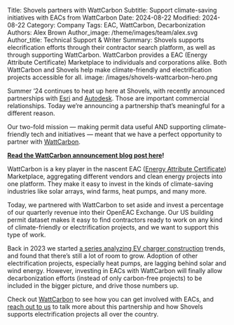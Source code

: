 Title: Shovels partners with WattCarbon
Subtitle: Support climate-saving initiatives with EACs from WattCarbon
Date: 2024-08-22
Modified: 2024-08-22
Category: Company
Tags: EAC, WattCarbon, Decarbonization
Authors: Alex Brown
Author_image: /theme/images/team/alex.svg
Author_title: Technical Support & Writer
Summary: Shovels supports elecrification efforts through their contractor search platform, as well as through supporting WattCarbon. WattCarbon provides a EAC (Energy Attribute Certificate) Marketplace to individuals and corporations alike. Both WattCarbon and Shovels help make climate-friendly and electrification projects accessible for all. 
image: /images/shovels-wattcarbon-hero.png


Summer ‘24 continues to heat up here at Shovels, with recently announced partnerships with [Esri](https://www.esri.com/en-us/about/partners/our-partners/startups) and [Autodesk](https://www.linkedin.com/posts/shovels_shovels-integration-autodesk-construction-activity-7216433428143955968-6c-C). Those are important commercial relationships. Today we’re announcing a partnership that’s meaningful for a different reason.

Our two-fold mission — making permit data useful AND supporting climate-friendly tech and initiatives — meant that we have a perfect opportunity to partner with [WattCarbon](https://www.wattcarbon.com/).

**[Read the WattCarbon announcement blog post here](https://blog.wattcarbon.com/p/shovels-and-wattcarbon-join-forces)!** 

WattCarbon is a key player in the nascent EAC ([Energy Attribute Certificate](https://blog.wattcarbon.com/p/what-are-the-benefits-of-eacs)) Marketplace, aggregating different vendors and clean energy projects into one platform. They make it easy to invest in the kinds of climate-saving industries like solar arrays, wind farms, heat pumps, and many more. 

Today, we partnered with WattCarbon to set aside and invest a percentage of our quarterly revenue into their OpenEAC Exchange. Our US building permit dataset makes it easy to find contractors ready to work on any kind of climate-friendly or electrification projects, and we want to support this type of work.

Back in 2023 we started [a series analyzing EV charger construction](https://www.shovels.ai/blog/growth-of-ev-charging-in-california/) trends, and found that there’s still a lot of room to grow. Adoption of other electrification projects, especially heat pumps, are lagging behind solar and wind energy. However, investing in EACs with WattCarbon will finally allow decarbonization efforts (instead of only carbon-free projects) to be included in the bigger picture, and drive those numbers up. 

Check out [WattCarbon](https://www.wattcarbon.com/) to see how you can get involved with EACs, and [reach out to us](https://www.shovels.ai/contact) to talk more about this partnership and how Shovels supports electrification projects all over the country. 